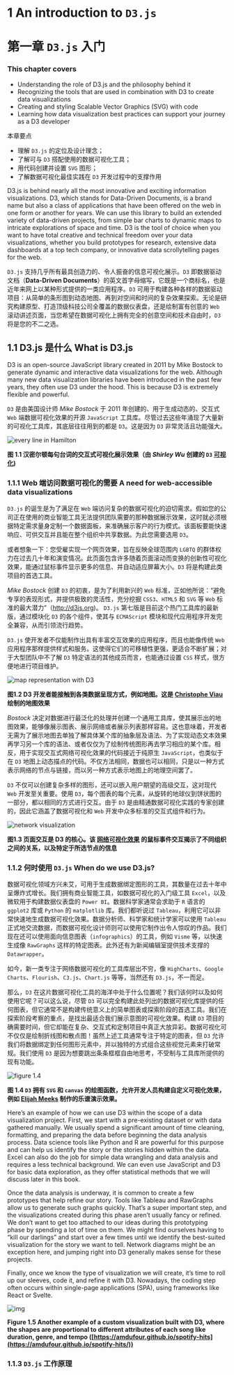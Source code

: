 # 1 An introduction to `D3.js`

# 第一章 `D3.js` 入门



### This chapter covers

- Understanding the role of D3.js and the philosophy behind it
- Recognizing the tools that are used in combination with D3 to create data visualizations
- Creating and styling Scalable Vector Graphics (SVG) with code
- Learning how data visualization best practices can support your journey as a D3 developer

本章要点

- 理解 `D3.js` 的定位及设计理念；
- 了解可与 `D3` 搭配使用的数据可视化工具；
- 用代码创建并设置 `SVG` 图形；
- 了解数据可视化最佳实践在 `D3` 开发过程中的支撑作用



D3.js is behind nearly all the most innovative and exciting information visualizations. D3, which stands for Data-Driven Documents, is a brand name but also a class of applications that have been offered on the web in one form or another for years. We can use this library to build an extended variety of data-driven projects, from simple bar charts to dynamic maps to intricate explorations of space and time. D3 is the tool of choice when you want to have total creative and technical freedom over your data visualizations, whether you build prototypes for research, extensive data dashboards at a top tech company, or innovative data scrollytelling pages for the web.

`D3.js` 支持几乎所有最具创造力的、令人振奋的信息可视化展示。`D3` 即数据驱动文档（**Data-Driven Documents**）的英文首字母缩写，它既是一个商标名，也是近年来网上以某种形式提供的一类应用程序。`D3` 可用于构建各种各样的数据驱动项目：从简单的条形图到动态地图、再到对空间和时间的复杂效果探索。无论是研究构建原型、打造顶级科技公司全覆盖的数据仪表盘，还是绘制富有创意的 `Web` 滚动讲述页面，当您希望在数据可视化上拥有完全的创意空间和技术自由时，`D3` 将是您的不二之选。



## 1.1 D3.js 是什么 What is D3.js

D3 is an open-source JavaScript library created in 2011 by Mike Bostock to generate dynamic and interactive data visualizations for the web. Although many new data visualization libraries have been introduced in the past few years, they often use D3 under the hood. This is because D3 is extremely flexible and powerful.

`D3` 是由美国设计师 *Mike Bostock* 于 2011 年创建的、用于生成动态的、交互式 `Web` 端数据可视化效果的开源 `JavaScript` 工具库。尽管过去这些年涌现了大量新的可视化工具库，其底层往往用到的都是 `D3`。这是因为 `D3` 非常灵活且功能强大。



![every line in Hamilton](assets/1-1.png)

**图 1.1 汉密尔顿每句台词的交互式可视化展示效果（由 *Shirley Wu* 创建的 `D3` [可视化](https://pudding.cool/2017/03/hamilton))**



### 1.1.1 Web 端访问数据可视化的需要 A need for web-accessible data visualizations

`D3.js` 的诞生是为了满足在 `Web` 端访问复杂的数据可视化的迫切需求。假如您的公司正在使用的商业智能工具无法提供团队需要的那种数据展示效果，这时就必须根据特定需求量身定制一个数据面板，来准确展示客户的行为模式。该面板要能快速响应、可供交互并且能在整个组织中共享数据。为此您需要选用 `D3`。

或者想象一下：您受雇实现一个网页效果，旨在反映全球范围内 `LGBTQ` 的群体权力在过去几十年和演变情况。此页面包含许多随着页面滚动而变换的创新性可视化效果，能通过鼠标事件显示更多的信息、并自动适应屏幕大小。`D3` 将是构建此类项目的首选工具。

*Mike Bostock* 创建 `D3` 的初衷，是为了利用新兴的 `Web` 标准，正如他所说：“避免专享的表现形式，并提供极致的灵活性，充分挖掘 `CSS3`、`HTML5` 和 `SVG` 等 `Web` 标准的最大潜力”（http://d3js.org)。 `D3.js` 第七版是目前这个热门工具库的最新版，通过模块化 `D3` 的各个组件，使其与 `ECMAScript` 模块和现代应用程序开发完全兼容，从而引领流行趋势。

`D3.js` 使开发者不仅能制作出具有丰富交互效果的应用程序，而且也能像传统 `Web` 应用程序那样提供样式和服务。这使得它们的可移植性更强，更适合不断扩展；对于大型团队中不了解 `D3` 特定语法的其他成员而言，也能通过设置 `CSS` 样式，很方便地进行项目维护。



![map representation with D3](assets/1-2.png)

**图1.2 D3 开发者能接触到各类数据呈现方式，例如地图。这是 [Christophe Viau](https://christopheviau.com/) 绘制的地图效果**



*Bostock* 决定对数据进行最泛化的处理并创建一个通用工具库，使其展示出的地图效果，能够像展示图表、展示网络或者展示列表那样容易。这也意味着，开发者无需为了展示地图去单独了解具体某个库的抽象层及语法、为了实现动态文本效果再学习另一个库的语法、或者仅仅为了绘制传统图形再去学习相应的某个库。相反，用于实现交互式网络可视化效果的代码接近于纯原生 `JavaScript`，也类似于在 `D3` 地图上动态描点的代码。不仅方法相同，数据也可以相同，只是以一种方式表示网络的节点与链接，而以另一种方式表示地图上的地理空间罢了。

`D3` 不仅可以创建复杂多样的图形，还可以嵌入用户期望的高级交互，这对现代 `Web` 开发至关重要。使用 `D3`，每个图表的每个元素，从旋转的地球仪到饼状图的一部分，都以相同的方式进行交互。由于 `D3` 是由精通数据可视化实践的专家创建的，因此它涵盖了数据可视化和 `Web` 开发中众多标准的交互式组件和行为。

![network visualization](assets/1-3.png)

**图1.3 页面交互是 D3 的核心。该 [网络可视化效果](https://amdufour.github.io/organizations-against-polarization) 的鼠标事件交互揭示了不同组织之间的关系，以及特定于所选节点的信息**



### 1.1.2 何时使用 `D3.js` When do we use D3.js?

数据可视化领域方兴未艾，可用于生成数据绑定图形的工具，其数量在过去十年中呈爆炸式增长。我们拥有商业智能工具，如数据可视化的入门级工具 `Excel`，以及微软用于构建数据仪表盘的 `Power BI`。数据科学家通常会求助于 `R` 语言的 `ggplot2` 库或 `Python` 的 `matplotlib` 库。我们都听说过 `Tableau`，利用它可以非常快速地生成数据可视化效果。数据分析师、科学家和统计学家可以使用 `Tableau` 正式地交流数据，而数据可视化设计师则可以使用它制作出令人惊叹的作品。我们现在还可以使用面向信息图表（`infographics`）的工具，例如 `Visme` 等，以快速生成像 `RawGraphs` 这样的特定图表。此外还有为新闻编辑室提供技术支撑的 `Datawrapper`。

如今，新一类专注于网络数据可视化的工具库层出不穷，像 `HighCharts`、`Google Charts`、`Flourish`、`C3.js`、`Chart.js` 等等，当然还有 `D3.js`，不一而足。

那么，`D3` 在这片数据可视化工具的海洋中处于什么位置呢？我们该何时以及如何使用它呢？可以这么说，尽管 `D3` 可以完全构建此处列出的数据可视化库提供的任何图表，但它通常不是构建传统意义上的简单图表或探索阶段的首选工具。我们在探索阶段考察的重点，是找出最适合我们展示意图的可视化效果。构建 `D3` 项目的确需要时间，但它却能在复杂、交互式和定制项目中真正大放异彩。数据可视化可不仅仅是绘制折线图和散点图！虽然上述工具通常专注于特定的图表，但 `D3` 允许我们将数据绑定到任何图形元素中，并以独特的方式组合这些视觉元素来打破常规。我们使用 `D3` 是因为想要跳出条条框框自由地思考，不受制与工具库所提供的现有功能。

![figure 1.4](assets/1-4.png)

**图 1.4 `D3` 拥有 `SVG` 和 `canvas` 的绘图函数，允许开发人员构建自定义可视化效果，例如 [Elijah Meeks](http://elijahmeeks.com/) 制作的乐谱演示效果。**

Here’s an example of how we can use D3 within the scope of a data visualization project. First, we start with a pre-existing dataset or with data gathered manually. We usually spend a significant amount of time cleaning, formatting, and preparing the data before beginning the data analysis process. Data science tools like Python and R are powerful for this purpose and can help us identify the story or the stories hidden within the data. Excel can also do the job for simple data wrangling and data analysis and requires a less technical background. We can even use JavaScript and D3 for basic data exploration, as they offer statistical methods that we will discuss later in this book.

Once the data analysis is underway, it is common to create a few prototypes that help refine our story. Tools like Tableau and RawGraphs allow us to generate such graphs quickly. That’s a super important step, and the visualizations created during this phase aren’t usually fancy or refined. We don’t want to get too attached to our ideas during this prototyping phase by spending a lot of time on them. We might find ourselves having to “kill our darlings” and start over a few times until we identify the best-suited visualization for the story we want to tell. Network diagrams might be an exception here, and jumping right into D3 generally makes sense for these projects.

Finally, once we know the type of visualization we will create, it’s time to roll up our sleeves, code it, and refine it with D3. Nowadays, the coding step often occurs within single-page applications (SPA), using frameworks like React or Svelte.

![img](assets/1-5.png)

**Figure 1.5 Another example of a custom visualization built with D3, where the shapes are proportional to different attributes of each song like duration, genre, and tempo ([https://amdufour.github.io/spotify-hits](https://amdufour.github.io/spotify-hits/))**



### 1.1.3 `D3.js` 工作原理